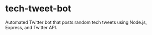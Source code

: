 # tech-tweet-bot

Automated Twitter bot that posts random tech tweets using Node.js, Express, and Twitter API.
